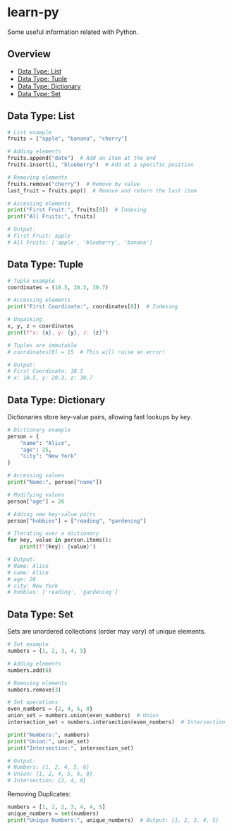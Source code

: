 # learn-py
Some useful information related with Python.
## Overview
- [Data Type: List](#data-type-list)
- [Data Type: Tuple](#data-type-tuple)
- [Data Type: Dictionary](#data-type-dictionary)
- [Data Type: Set](#data-type-set)

## Data Type: List
```python
# List example
fruits = ["apple", "banana", "cherry"]

# Adding elements
fruits.append("date")  # Add an item at the end
fruits.insert(1, "blueberry")  # Add at a specific position

# Removing elements
fruits.remove("cherry")  # Remove by value
last_fruit = fruits.pop()  # Remove and return the last item

# Accessing elements
print("First Fruit:", fruits[0])  # Indexing
print("All Fruits:", fruits)

# Output:
# First Fruit: apple
# All Fruits: ['apple', 'blueberry', 'banana']
```

## Data Type: Tuple
```python
# Tuple example
coordinates = (10.5, 20.3, 30.7)

# Accessing elements
print("First Coordinate:", coordinates[0])  # Indexing

# Unpacking
x, y, z = coordinates
print(f"x: {x}, y: {y}, z: {z}")

# Tuples are immutable
# coordinates[0] = 15  # This will raise an error!

# Output:
# First Coordinate: 10.5
# x: 10.5, y: 20.3, z: 30.7
```

## Data Type: Dictionary
Dictionaries store key-value pairs, allowing fast lookups by key.

```python
# Dictionary example
person = {
    "name": "Alice",
    "age": 25,
    "city": "New York"
}

# Accessing values
print("Name:", person["name"])

# Modifying values
person["age"] = 26

# Adding new key-value pairs
person["hobbies"] = ["reading", "gardening"]

# Iterating over a dictionary
for key, value in person.items():
    print(f"{key}: {value}")

# Output:
# Name: Alice
# name: Alice
# age: 26
# city: New York
# hobbies: ['reading', 'gardening']
```

## Data Type: Set
Sets are unordered collections (order may vary) of unique elements.

```python
# Set example
numbers = {1, 2, 3, 4, 5}

# Adding elements
numbers.add(6)

# Removing elements
numbers.remove(3)

# Set operations
even_numbers = {2, 4, 6, 8}
union_set = numbers.union(even_numbers)  # Union
intersection_set = numbers.intersection(even_numbers)  # Intersection

print("Numbers:", numbers)
print("Union:", union_set)
print("Intersection:", intersection_set)

# Output:
# Numbers: {1, 2, 4, 5, 6}
# Union: {1, 2, 4, 5, 6, 8}
# Intersection: {2, 4, 6}
```
Removing Duplicates:
```python
numbers = [1, 2, 2, 3, 4, 4, 5]
unique_numbers = set(numbers)
print("Unique Numbers:", unique_numbers)  # Output: {1, 2, 3, 4, 5}
```